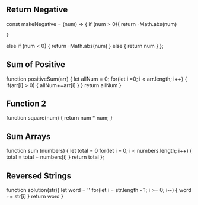 ## Return Negative

const makeNegative = (num) => {
if (num > 0){
return -Math.abs(num)

    }

else if (num < 0) {
return -Math.abs(num)
}
else {
return num
}
};

## Sum of Positive

function positiveSum(arr) {
let allNum = 0;
for(let i =0; i < arr.length; i++) {
if(arr[i] > 0) {
allNum+=arr[i]
}
} return allNum
}

## Function 2

function square(num) {
return num \* num;
}

## Sum Arrays

function sum (numbers) {
let total = 0
for(let i = 0; i < numbers.length; i++) {
total = total + numbers[i]
} return total
};

## Reversed Strings

function solution(str){
let word = ''
for(let i = str.length - 1; i >= 0; i--) {
word += str[i]
}
return word
}
